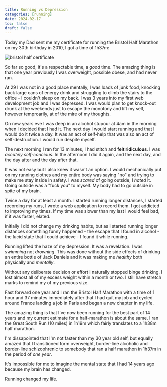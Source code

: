 ```yaml
--- 
title: Running vs Depression
categories: [running]
date: 2024-02-17
toc: false
draft: false
---
```

Today my Dad sent me my certificate for running the Bristol Half Marathon on
my 30th birthday in 2010, I got a time of 1h37m:

![bristol half certificate](/images/2024-02-17/bristol.jpg)

So far so good, it's a respectable time, a _good_ time. The amazing thing is
that one year previously I was overweight, possible obese, and had never ran.

At 29 I was not in a good place mentally, I was loads of junk food, knocking
back large cans of energy drink and struggling to climb the stairs to the
office - I couldn't sleep on my back. I was 3 years into my first web
development job and I was depressed. I was would plan to get knock-out drunk
at the weekends just to escape the monotony and lift my self, however
temproarily, at of the mire of my thoughts.

On new years eve I was deep in an alcohol stupour at 4am in the morning when I
decided that I had it. The next day I would start running and that I would do
it twice a day. It was an act of self-help that was also an act of
self-destruction. I would run despite myself.

The next morning I ran for 13 minutes, I had stitch and **felt ridiculous**. I
was _accutely self-concious_. In the afternoon I did it again, and the next
day, and the day after and the day after that.

It was not easy but I also knew it wasn't an option. I would mechanically put
on my running clothes and my entire body was saying "no" and trying to make me
stay inside in safety. I was _scared_ of going outside, I _hated_ it. Going
outside was a "fuck you" to myself. My body had to go outside in spite of my
brain.

Twice a day for at least a month. I started running longer distances, I
started recording my runs, I wrote a web application to record them. I got
addicted to improving my times. If my time was slower than my last I would
feel bad, if it was faster, elated.

Initially I did not change my drinking habits, but as I started running longer
distances something funny happened - the escape that I found in alcohol - the
lucid state that I could achieve - I found it while running. 

Running lifted the haze of my depression. It was a revelation. I was
_swimming_ not _drowning_. This was done without the side effects of drinking
an entire bottle of Jack Daniels and it was making me _healthy_ both
physically and _mentally_.

Without any deliberate decision or effort I naturally stopped binge drinking.
I lost almost all of my excess weight within a month or two. I still have
stretch marks to remind my of my previous size.

Fast forward one year and I ran the Bristol Half Marathon with a time of 1
hour and 37 minutes immediately after that I had quit my job and cycled around
France landing a job in Paris and began a new chapter in my life.

The amazing thing is that I've now been running for the best part of 14 years
and my current estimate for a half-marathon is about the same. I ran the Great
South Run (10 miles) in 1h19m which fairly translates to a 1h38m half marathon.

I'm dissapointed that I'm not faster than my 30 year old self, but equally
amazed that I transitioned form overweight, border-line alcoholic and
border-line schizophrenic to somebody that ran a half marathon in 1h37m in the
period of _one year_.

It's impossible for me to imagine the mental state that I had 14 years ago
because my brain has changed.

Running changed my life.
